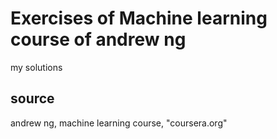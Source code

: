 # Exercises of Machine learning course of andrew ng
my solutions

## source
andrew ng, machine learning course, "coursera.org"
